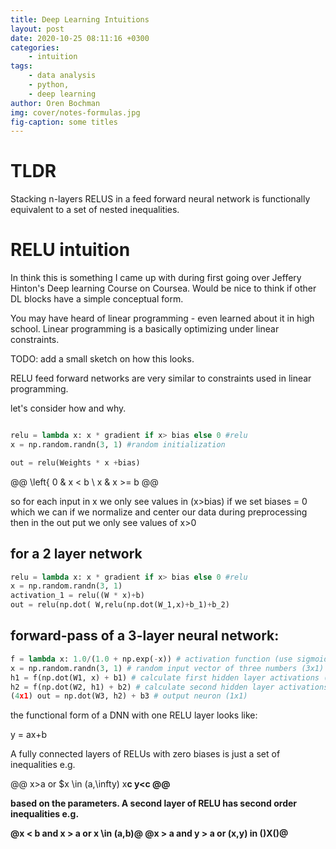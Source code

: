 ```yaml
---
title: Deep Learning Intuitions
layout: post
date: 2020-10-25 08:11:16 +0300
categories:
    - intuition
tags:
    - data analysis
    - python,
    - deep learning
author: Oren Bochman
img: cover/notes-formulas.jpg
fig-caption: some titles
---
```


# TLDR

Stacking n-layers RELUS in a feed forward neural network is functionally equivalent to a set of nested inequalities.

# RELU intuition

In think this is something I came up with during first going over Jeffery Hinton's Deep learning Course on Coursea. Would be nice to think if other DL  blocks have a simple conceptual form.

You may have heard of linear programming - even learned about it in high school. Linear programming is a basically optimizing under linear constraints. 

TODO: add a small sketch on how this looks.

RELU feed forward networks are very similar to constraints used in linear programming.

let's consider how and why.


```python

relu = lambda x: x * gradient if x> bias else 0 #relu
x = np.random.randn(3, 1) #random initialization

out = relu(Weights * x +bias) 
```
@@
    \left{ 0 & x < b \\
    x & x >= b 
@@

so for each input in x we only see values in (x>bias)
if we set biases = 0 which we can if we normalize and center our data during preprocessing then in the out put we only see values of x>0


## for a 2 layer network

```python
relu = lambda x: x * gradient if x> bias else 0 #relu
x = np.random.randn(3, 1) 
activation_1 = relu((W * x)+b)
out = relu(np.dot( W,relu(np.dot(W_1,x)+b_1)+b_2)
```

## forward-pass of a 3-layer neural network: 

```python
f = lambda x: 1.0/(1.0 + np.exp(-x)) # activation function (use sigmoid) 
x = np.random.randn(3, 1) # random input vector of three numbers (3x1) 
h1 = f(np.dot(W1, x) + b1) # calculate first hidden layer activations (4x1) 
h2 = f(np.dot(W2, h1) + b2) # calculate second hidden layer activations 
(4x1) out = np.dot(W3, h2) + b3 # output neuron (1x1)
```

the functional form of a DNN with one RELU layer looks like:

y = ax+b



A fully connected layers of RELUs with zero biases is just a set of inequalities e.g.

@@
x>a or $x \in (a,\infty)
x<b
y>c
y<c 
@@

based on the parameters. A second layer of RELU has second order inequalities e.g.

@x < b and x > a or x \in (a,b)@
@x > a and y > a or (x,y) in ()X()@
